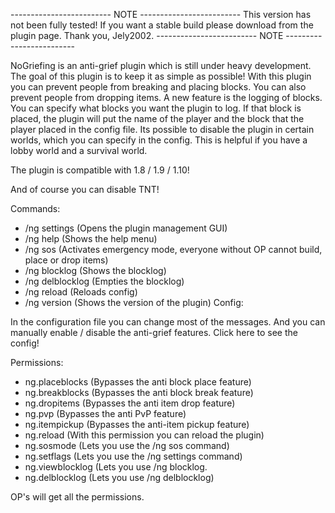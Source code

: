 
------------------------- NOTE -------------------------
This version has not been fully tested! If you want a stable build please download from the plugin page.
Thank you, Jely2002.
------------------------- NOTE -------------------------


NoGriefing is an anti-grief plugin which is still under heavy development. The goal of this plugin is to keep it as simple as possible! With this plugin you can prevent people from breaking and placing blocks. You can also prevent people from dropping items. A new feature is the logging of blocks. You can specify what blocks you want the plugin to log. If that block is placed, the plugin will put the name of the player and the block that the player placed in the config file. Its possible to disable the plugin in certain worlds, which you can specify in the config. This is helpful if you have a lobby world and a survival world.

The plugin is compatible with 1.8 / 1.9 / 1.10!

And of course you can disable TNT!

Commands:

- /ng settings (Opens the plugin management GUI)
- /ng help (Shows the help menu)
- /ng sos (Activates emergency mode, everyone without OP cannot build, place or drop items)
- /ng blocklog (Shows the blocklog)
- /ng delblocklog (Empties the blocklog)
- /ng reload (Reloads config)
- /ng version (Shows the version of the plugin)
Config:

In the configuration file you can change most of the messages. And you can manually enable / disable the anti-grief features. Click here to see the config!

Permissions:

- ng.placeblocks (Bypasses the anti block place feature)
- ng.breakblocks (Bypasses the anti block break feature)
- ng.dropitems (Bypasses the anti item drop feature)
- ng.pvp (Bypasses the anti PvP feature)
- ng.itempickup (Bypasses the anti-item pickup feature)
- ng.reload (With this permission you can reload the plugin)
- ng.sosmode (Lets you use the /ng sos command)
- ng.setflags (Lets you use the /ng settings command)
- ng.viewblocklog (Lets you use /ng blocklog.
- ng.delblocklog (Lets you use /ng delblocklog)

OP's will get all the permissions.
